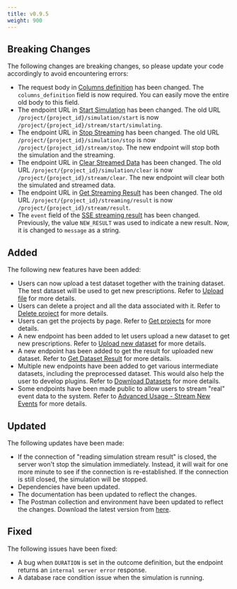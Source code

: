 ```yaml
---
title: v0.9.5
weight: 900
---
```


## Breaking Changes

The following changes are breaking changes, so please update your code accordingly to avoid encountering errors:

- The request body in [Columns definition](/workflow/upload-event-log/columns-definition/) has been changed. The `columns_definition` field is now required. You can easily move the entire old body to this field.
- The endpoint URL in [Start Simulation](/workflow/send-new-data/simulate-streaming/start-simulation/) has been changed. The old URL `/project/{project_id}/simulation/start` is now `/project/{project_id}/stream/start/simulating`.
- The endpoint URL in [Stop Streaming](/workflow/send-new-data/simulate-streaming/stop-streaming/) has been changed. The old URL `/project/{project_id}/simulation/stop` is now `/project/{project_id}/stream/stop`. The new endpoint will stop both the simulation and the streaming.
- The endpoint URL in [Clear Streamed Data](/workflow/send-new-data/simulate-streaming/clear-streamed-data/) has been changed. The old URL `/project/{project_id}/simulation/clear` is now `/project/{project_id}/stream/clear`. The new endpoint will clear both the simulated and streamed data.
- The endpoint URL in [Get Streaming Result](/workflow/get-prescriptions/get-streaming-result/) has been changed. The old URL `/project/{project_id}/streaming/result` is now `/project/{project_id}/stream/result`.
- The `event` field of the [SSE streaming result](/workflow/get-prescriptions/get-streaming-result/) has been changed. Previously, the value `NEW_RESULT` was used to indicate a new result. Now, it is changed to `message` as a string.

## Added
The following new features have been added:

- Users can now upload a test dataset together with the training dataset. The test dataset will be used to get new prescriptions. Refer to [Upload file](/workflow/upload-event-log/upload-file/) for more details.
- Users can delete a project and all the data associated with it. Refer to [Delete project](/workflow/project-operations/delete-project/) for more details.
- Users can get the projects by page. Refer to [Get projects](/workflow/project-operations/get-projects/) for more details.
- A new endpoint has been added to let users upload a new dataset to get new prescriptions. Refer to [Upload new dataset](/workflow/send-new-data/upload-new-dataset/) for more details.
- A new endpoint has been added to get the result for uploaded new dataset. Refer to [Get Dataset Result](/workflow/get-prescriptions/get-dataset-result/) for more details.
- Multiple new endpoints have been added to get various intermediate datasets, including the preprocessed dataset. This would also help the user to develop plugins. Refer to [Download Datasets](/advanced-usage/download-datasets/) for more details.
- Some endpoints have been made public to allow users to stream "real" event data to the system. Refer to [Advanced Usage - Stream New Events](/advanced-usage/stream-new-events/) for more details.

## Updated

The following updates have been made:

- If the connection of "reading simulation stream result" is closed, the server won't stop the simulation immediately. Instead, it will wait for one more minute to see if the connection is re-established. If the connection is still closed, the simulation will be stopped.
- Dependencies have been updated.
- The documentation has been updated to reflect the changes.
- The Postman collection and environment have been updated to reflect the changes. Download the latest version from [here](/getting-started/test-with-postman/).

## Fixed

The following issues have been fixed:

- A bug when `DURATION` is set in the outcome definition, but the endpoint returns an `internal server error` response.
- A database race condition issue when the simulation is running.

